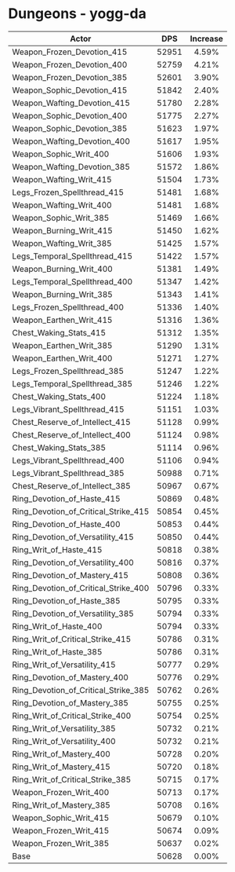 # Dungeons - yogg-da
| Actor | DPS | Increase |
|---|:---:|:---:|
|Weapon_Frozen_Devotion_415|52951|4.59%|
|Weapon_Frozen_Devotion_400|52759|4.21%|
|Weapon_Frozen_Devotion_385|52601|3.90%|
|Weapon_Sophic_Devotion_415|51842|2.40%|
|Weapon_Wafting_Devotion_415|51780|2.28%|
|Weapon_Sophic_Devotion_400|51775|2.27%|
|Weapon_Sophic_Devotion_385|51623|1.97%|
|Weapon_Wafting_Devotion_400|51617|1.95%|
|Weapon_Sophic_Writ_400|51606|1.93%|
|Weapon_Wafting_Devotion_385|51572|1.86%|
|Weapon_Wafting_Writ_415|51504|1.73%|
|Legs_Frozen_Spellthread_415|51481|1.68%|
|Weapon_Wafting_Writ_400|51481|1.68%|
|Weapon_Sophic_Writ_385|51469|1.66%|
|Weapon_Burning_Writ_415|51450|1.62%|
|Weapon_Wafting_Writ_385|51425|1.57%|
|Legs_Temporal_Spellthread_415|51422|1.57%|
|Weapon_Burning_Writ_400|51381|1.49%|
|Legs_Temporal_Spellthread_400|51347|1.42%|
|Weapon_Burning_Writ_385|51343|1.41%|
|Legs_Frozen_Spellthread_400|51336|1.40%|
|Weapon_Earthen_Writ_415|51316|1.36%|
|Chest_Waking_Stats_415|51312|1.35%|
|Weapon_Earthen_Writ_385|51290|1.31%|
|Weapon_Earthen_Writ_400|51271|1.27%|
|Legs_Frozen_Spellthread_385|51247|1.22%|
|Legs_Temporal_Spellthread_385|51246|1.22%|
|Chest_Waking_Stats_400|51224|1.18%|
|Legs_Vibrant_Spellthread_415|51151|1.03%|
|Chest_Reserve_of_Intellect_415|51128|0.99%|
|Chest_Reserve_of_Intellect_400|51124|0.98%|
|Chest_Waking_Stats_385|51114|0.96%|
|Legs_Vibrant_Spellthread_400|51106|0.94%|
|Legs_Vibrant_Spellthread_385|50988|0.71%|
|Chest_Reserve_of_Intellect_385|50967|0.67%|
|Ring_Devotion_of_Haste_415|50869|0.48%|
|Ring_Devotion_of_Critical_Strike_415|50854|0.45%|
|Ring_Devotion_of_Haste_400|50853|0.44%|
|Ring_Devotion_of_Versatility_415|50850|0.44%|
|Ring_Writ_of_Haste_415|50818|0.38%|
|Ring_Devotion_of_Versatility_400|50816|0.37%|
|Ring_Devotion_of_Mastery_415|50808|0.36%|
|Ring_Devotion_of_Critical_Strike_400|50796|0.33%|
|Ring_Devotion_of_Haste_385|50795|0.33%|
|Ring_Devotion_of_Versatility_385|50794|0.33%|
|Ring_Writ_of_Haste_400|50794|0.33%|
|Ring_Writ_of_Critical_Strike_415|50786|0.31%|
|Ring_Writ_of_Haste_385|50786|0.31%|
|Ring_Writ_of_Versatility_415|50777|0.29%|
|Ring_Devotion_of_Mastery_400|50776|0.29%|
|Ring_Devotion_of_Critical_Strike_385|50762|0.26%|
|Ring_Devotion_of_Mastery_385|50755|0.25%|
|Ring_Writ_of_Critical_Strike_400|50754|0.25%|
|Ring_Writ_of_Versatility_385|50732|0.21%|
|Ring_Writ_of_Versatility_400|50732|0.21%|
|Ring_Writ_of_Mastery_400|50728|0.20%|
|Ring_Writ_of_Mastery_415|50720|0.18%|
|Ring_Writ_of_Critical_Strike_385|50715|0.17%|
|Weapon_Frozen_Writ_400|50713|0.17%|
|Ring_Writ_of_Mastery_385|50708|0.16%|
|Weapon_Sophic_Writ_415|50679|0.10%|
|Weapon_Frozen_Writ_415|50674|0.09%|
|Weapon_Frozen_Writ_385|50637|0.02%|
|Base|50628|0.00%|
